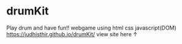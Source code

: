 # drumKit
Play drum and have fun!! webgame using html css javascript(DOM)
https://judhisthir.github.io/drumKit/
view site here &#8593;
